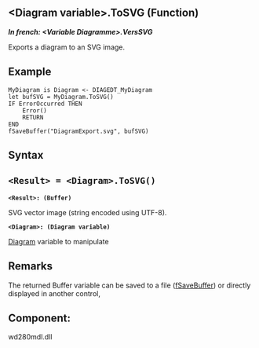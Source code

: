 


## &lt;Diagram variable&gt;.ToSVG (Function)

***In french: &lt;Variable Diagramme&gt;.VersSVG***



<a name="XUse"></a>
<a name="Use"></a>
<a name="description"></a>
Exports a diagram to an SVG image.
<a name="Example1"></a>
<a name="sample_code"></a>

## Example


```wl
MyDiagram is Diagram <- DIAGEDT_MyDiagram
let bufSVG = MyDiagram.ToSVG()
IF ErrorOccurred THEN
	Error()
	RETURN
END
fSaveBuffer("DiagramExport.svg", bufSVG)
```

<a name="XSYNTAX"></a>

## Syntax
<a name="SYNTAX1"></a>

`<Result> = <Diagram>.ToSVG()`
---

**`<Result>: (Buffer)`**

SVG vector image (string encoded using UTF-8).

**`<Diagram>: (Diagram variable)`**

[Diagram](../WDLang1/1410088055.md) variable to manipulate



<a name="NOTE0"></a>
<a name="NOTE0_1"></a>

## Remarks
The returned Buffer variable can be saved to a file ([fSaveBuffer](../WDLang1/1000019412.md)) or directly displayed in another control,

<a name="XComponent"></a>

## Component:
wd280mdl.dll
